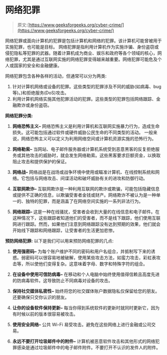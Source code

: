 # 网络犯罪

> 原文:[https://www.geeksforgeeks.org/cyber-crime/](https://www.geeksforgeeks.org/cyber-crime/)

网络犯罪或面向计算机的犯罪是包括计算机和网络的犯罪。该计算机可能曾被用于实施犯罪，也可能是目标。
网络犯罪是指利用计算机作为实施诈骗、身份盗窃或侵犯隐私等犯罪的武器。随着计算机成为商业、娱乐和政府等各个领域的核心，网络犯罪，尤其是通过互联网实施的网络犯罪变得越来越重要。网络犯罪可能危及个人或国家的安全和金融健康。

网络犯罪包含各种各样的活动，但通常可以分为两类:

1.  针对计算机网络或设备的犯罪。这些类型的犯罪涉及不同的威胁(如病毒、bug 等)。)和拒绝服务(DoS)攻击。
2.  利用计算机网络实施其他犯罪活动的犯罪。这些类型的犯罪包括网络跟踪、金融欺诈或身份盗窃。

**网络犯罪分类:**

1.  **网络恐怖主义–**
    网络恐怖主义是利用计算机和互联网实施暴力行为，造成生命损失。这可能包括通过软件或硬件威胁公民生命的不同类型的活动。
    一般来说，网络恐怖主义可以定义为利用网络空间或计算机资源实施的恐怖行为。

2.  **网络勒索–**
    当网站、电子邮件服务器或计算机系统受到恶意黑客的反复拒绝服务或其他攻击的威胁时，就会发生网络勒索。这些黑客要求巨额资金，以换取阻止攻击和提供保护的保证。

3.  **网络战–**
    网络战是在战场或战争环境中使用或瞄准计算机、在线控制系统和网络。它包括与网络攻击、间谍活动和破坏威胁有关的进攻和防御行动。

4.  **互联网欺诈–**
    互联网欺诈是一种利用互联网的欺诈或欺骗，可能包括隐藏信息或提供不正确的信息，以欺骗受害者金钱或财产。网络欺诈不被认为是一种单一的、独特的犯罪，而是涵盖了在网络空间实施的一系列非法行为。

5.  **网络跟踪–**
    这是一种在线骚扰，受害者会收到大量的在线信息和电子邮件。在这种情况下，这些跟踪者知道他们的受害者，而不是线下跟踪，他们使用互联网进行跟踪。然而，如果他们注意到网络跟踪没有达到预期的效果，他们就会开始线下跟踪和网络跟踪，让受害者的生活更加悲惨。

**预防网络犯罪:**
以下是我们可以用来预防网络犯罪的几点:

1.  **使用强密码–**
    为每个账户维护不同的密码和用户名组合，并抵制写下来的诱惑。弱密码可以很容易地被破解，使用某些攻击方法，如蛮力攻击，彩虹表攻击等，所以使他们变得复杂。这意味着字母、数字和特殊字符的组合。

2.  **在设备中使用可信防病毒–**
    在移动和个人电脑中始终使用值得信赖且高度先进的防病毒软件。这导致防止不同病毒对设备的攻击。

3.  **保持社交媒体私密性–**
    始终将您的社交媒体账户数据隐私仅保留给您的朋友。还要确保只交你认识的朋友。

4.  **让你的设备软件保持更新–**
    每当你得到系统软件的更新时就同时更新它，因为有时候以前的版本很容易被攻击。

5.  **使用安全网络–**
    公共 Wi-Fi 易受攻击。避免在这些网络上进行金融或公司交易。

6.  **永远不要打开垃圾邮件中的附件–**
    计算机被恶意软件攻击和其他形式的网络犯罪感染是通过垃圾邮件中的电子邮件附件。不要打开不认识的发件人的附件。
